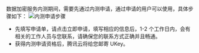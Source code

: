 数据加密服务内测期间，需要先通过内测申请，通过申请的用户可以使用，具体步骤如下：
![内测申请步骤](https://mc.qcloudimg.com/static/img/c6bb0707b65e2cd3f1ad7f7da3bbf8a5/1.jpg)

- 先填写申请单，请点击立即申请，填写相应的信息后，1-2 个工作日内，会有相关的工作人员与您联系，请确保您的联系方式正确并且畅通。
- 获得内测申请资格后，腾讯云将给您邮寄 UKey。